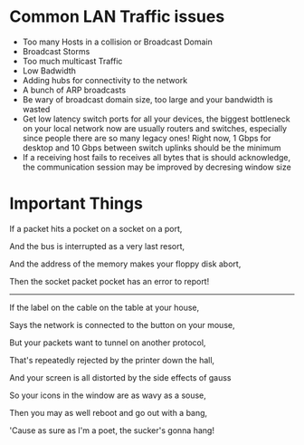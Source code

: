 # Common LAN Traffic issues
* Too many Hosts in a collision or Broadcast Domain
* Broadcast Storms
* Too much multicast Traffic
* Low Badwidth
* Adding hubs for connectivity to the network
* A bunch of ARP broadcasts
* Be wary of broadcast domain size, too large and your bandwidth is wasted
* Get low latency switch ports for all your devices, the biggest bottleneck on your local network now are usually routers and switches, especially since people there are so many legacy ones! Right now, 1 Gbps for desktop and 10 Gbps between switch uplinks should be the minimum
* If a receiving host fails to receives all bytes that is should acknowledge, the communication session may be improved by decresing window size

# Important Things

If a packet hits a pocket on a socket on a port,

And the bus is interrupted as a very last resort, 

And the address of the memory makes your floppy disk abort, 

Then the socket packet pocket has an error to report!

---


If the label on the cable on the table at your house, 

Says the network is connected to the button on your mouse, 

But your packets want to tunnel on another protocol, 

That's repeatedly rejected by the printer down the hall, 

And your screen is all distorted by the side effects of gauss

So your icons in the window are as wavy as a souse,

Then you may as well reboot and go out with a bang,

'Cause as sure as I'm a poet, the sucker's gonna hang!
